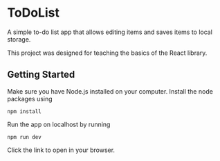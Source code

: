 # ToDoList

A simple to-do list app that allows editing items and saves items to local storage.

This project was designed for teaching the basics of the React library.

## Getting Started

Make sure you have Node.js installed on your computer. Install the node packages using
```
npm install
```

Run the app on localhost by running
```
npm run dev
```

Click the link to open in your browser.

